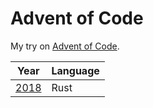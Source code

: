# Advent of Code


My try on [Advent of Code](https://adventofcode.com).

| Year          | Language      |
| ------------- | ------------- |
| [2018](./2018/)          | Rust          |